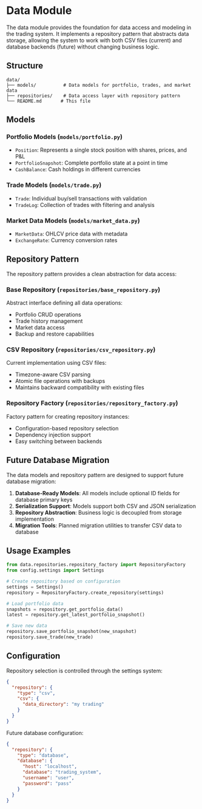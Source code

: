 # Data Module

The data module provides the foundation for data access and modeling in the trading system. It implements a repository pattern that abstracts data storage, allowing the system to work with both CSV files (current) and database backends (future) without changing business logic.

## Structure

```
data/
├── models/          # Data models for portfolio, trades, and market data
├── repositories/    # Data access layer with repository pattern
└── README.md       # This file
```

## Models

### Portfolio Models (`models/portfolio.py`)
- `Position`: Represents a single stock position with shares, prices, and P&L
- `PortfolioSnapshot`: Complete portfolio state at a point in time
- `CashBalance`: Cash holdings in different currencies

### Trade Models (`models/trade.py`)
- `Trade`: Individual buy/sell transactions with validation
- `TradeLog`: Collection of trades with filtering and analysis

### Market Data Models (`models/market_data.py`)
- `MarketData`: OHLCV price data with metadata
- `ExchangeRate`: Currency conversion rates

## Repository Pattern

The repository pattern provides a clean abstraction for data access:

### Base Repository (`repositories/base_repository.py`)
Abstract interface defining all data operations:
- Portfolio CRUD operations
- Trade history management
- Market data access
- Backup and restore capabilities

### CSV Repository (`repositories/csv_repository.py`)
Current implementation using CSV files:
- Timezone-aware CSV parsing
- Atomic file operations with backups
- Maintains backward compatibility with existing files

### Repository Factory (`repositories/repository_factory.py`)
Factory pattern for creating repository instances:
- Configuration-based repository selection
- Dependency injection support
- Easy switching between backends

## Future Database Migration

The data models and repository pattern are designed to support future database migration:

1. **Database-Ready Models**: All models include optional ID fields for database primary keys
2. **Serialization Support**: Models support both CSV and JSON serialization
3. **Repository Abstraction**: Business logic is decoupled from storage implementation
4. **Migration Tools**: Planned migration utilities to transfer CSV data to database

## Usage Examples

```python
from data.repositories.repository_factory import RepositoryFactory
from config.settings import Settings

# Create repository based on configuration
settings = Settings()
repository = RepositoryFactory.create_repository(settings)

# Load portfolio data
snapshots = repository.get_portfolio_data()
latest = repository.get_latest_portfolio_snapshot()

# Save new data
repository.save_portfolio_snapshot(new_snapshot)
repository.save_trade(new_trade)
```

## Configuration

Repository selection is controlled through the settings system:

```json
{
  "repository": {
    "type": "csv",
    "csv": {
      "data_directory": "my trading"
    }
  }
}
```

Future database configuration:
```json
{
  "repository": {
    "type": "database",
    "database": {
      "host": "localhost",
      "database": "trading_system",
      "username": "user",
      "password": "pass"
    }
  }
}
```